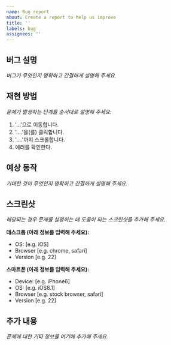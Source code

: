 ```yaml
---
name: Bug report
about: Create a report to help us improve
title: ''
labels: bug
assignees: ''
---
```


## 버그 설명

_버그가 무엇인지 명확하고 간결하게 설명해 주세요._

## 재현 방법

_문제가 발생하는 단계를 순서대로 설명해 주세요:_

1. '...'으로 이동합니다.
2. '....'을(를) 클릭합니다.
3. '....'까지 스크롤합니다.
4. 에러를 확인한다.

## 예상 동작

_기대한 것이 무엇인지 명확하고 간결하게 설명해 주세요._

## 스크린샷

_해당되는 경우 문제를 설명하는 데 도움이 되는 스크린샷을 추가해 주세요._

**데스크톱 (아래 정보를 입력해 주세요):**

- OS: [e.g. iOS]
- Browser [e.g. chrome, safari]
- Version [e.g. 22]

**스마트폰 (아래 정보를 입력해 주세요):**

- Device: [e.g. iPhone6]
- OS: [e.g. iOS8.1]
- Browser [e.g. stock browser, safari]
- Version [e.g. 22]

## 추가 내용

_문제에 대한 기타 정보를 여기에 추가해 주세요._

